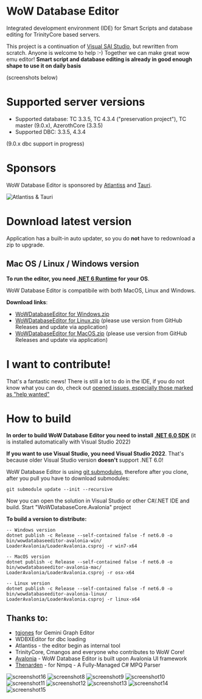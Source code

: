 # WoW Database Editor
Integrated development environment (IDE) for Smart Scripts and database editing for TrinityCore based servers.

This project is a continuation of [Visual SAI Studio](https://github.com/BandyscLegacy/VisualSAIStudio), but rewritten from scratch. Anyone is welcome to help :-) Together we can make great wow emu editor! **Smart script and database editing is already in good enough shape to use it on daily basis** 

(screenshots below)

# Supported server versions

 * Supported database: TC 3.3.5, TC 4.3.4 ("preservation project"), TC master (9.0.x), AzerothCore (3.3.5)
 * Supported DBC: 3.3.5, 4.3.4 
 
 (9.0.x dbc support in progress)

# Sponsors

WoW Database Editor is sponsored by [Atlantiss](https://atlantiss.org/) and [Tauri](https://tauriwow.com/).

![Atlantiss & Tauri](https://i.imgur.com/gj0HPAk.png)

# Download latest version

Application has a built-in auto updater, so you do **not** have to redownload a zip to upgrade.

## Mac OS / Linux / Windows version

**To run the editor, you need [.NET 6 Runtime](https://dotnet.microsoft.com/download/dotnet/6.0) for your OS**.

WoW Database Editor is compatibile with both MacOS, Linux and Windows.

**Download links**: 
 * [WoWDatabaseEditor for Windows.zip](https://ci.appveyor.com/api/projects/BAndysc/wowdatabaseeditor/artifacts/WoWDatabaseEditorWindows.zip?branch=master)
 * [WoWDatabaseEditor for Linux.zip](https://github.com/BAndysc/WoWDatabaseEditor/releases) (please use version from GitHub Releases and update via application)
 * [WoWDatabaseEditor for MacOS.zip](https://github.com/BAndysc/WoWDatabaseEditor/releases) (please use version from GitHub Releases and update via application)

# I want to contribute!
That's a fantastic news! There is still a lot to do in the IDE, if you do not know what you can do, check out [opened issues, especially those marked as "help wanted"](https://github.com/BAndysc/WoWDatabaseEditor/issues?q=is%3Aissue+is%3Aopen+label%3A%22help+wanted%22)

# How to build

**In order to build WoW Database Editor you need to install [.NET 6.0 SDK](https://dotnet.microsoft.com/download/dotnet/6.0)** (it is installed automatically with Visual Studio 2022)

**If you want to use Visual Studio, you need Visual Studio 2022**. That's because older Visual Studio version **doesn't** support .NET 6.0!

WoW Database Editor is using [git submodules](https://git-scm.com/book/en/v2/Git-Tools-Submodules), therefore after you clone, after you pull you have to download submodules:

```
git submodule update --init --recursive
```

Now you can open the solution in Visual Studio or other C#/.NET IDE and build. Start "WoWDatabaseCore.Avalonia" project

**To build a version to distribute:**

```
-- Windows version
dotnet publish -c Release --self-contained false -f net6.0 -o bin/wowdatabaseeditor-avalonia-win/ LoaderAvalonia/LoaderAvalonia.csproj -r win7-x64

-- MacOS version
dotnet publish -c Release --self-contained false -f net6.0 -o bin/wowdatabaseeditor-avalonia-mac/ LoaderAvalonia/LoaderAvalonia.csproj -r osx-x64

-- Linux version
dotnet publish -c Release --self-contained false -f net6.0 -o bin/wowdatabaseeditor-avalonia-linux/ LoaderAvalonia/LoaderAvalonia.csproj -r linux-x64
```


## Thanks to:
 * [tgjones](https://github.com/tgjones/gemini) for Gemini Graph Editor
 * WDBXEditor for dbc loading
 * Atlantiss - the editor begin as internal tool
 * TrinityCore, Cmangos and everyone who contributes to WoW Core!
 * [Avalonia](https://avaloniaui.net/) - WoW Database Editor is built upon Avalonia UI framework
 * [Thenarden](https://github.com/Thenarden/nmpq) - for Nmpq - A Fully-Managed C# MPQ Parser

![screenshot16](https://raw.githubusercontent.com/BAndysc/WoWDatabaseEditor/master/Examples/screenshot16.png)
![screenshot8](https://raw.githubusercontent.com/BAndysc/WoWDatabaseEditor/master/Examples/screenshot8.png)
![screenshot9](https://raw.githubusercontent.com/BAndysc/WoWDatabaseEditor/master/Examples/screenshot9.png)
![screenshot10](https://raw.githubusercontent.com/BAndysc/WoWDatabaseEditor/master/Examples/screenshot10.png)
![screenshot11](https://raw.githubusercontent.com/BAndysc/WoWDatabaseEditor/master/Examples/screenshot11.png)
![screenshot12](https://raw.githubusercontent.com/BAndysc/WoWDatabaseEditor/master/Examples/screenshot12.png)
![screenshot13](https://raw.githubusercontent.com/BAndysc/WoWDatabaseEditor/master/Examples/screenshot13.png)
![screenshot14](https://raw.githubusercontent.com/BAndysc/WoWDatabaseEditor/master/Examples/screenshot14.png)
![screenshot15](https://raw.githubusercontent.com/BAndysc/WoWDatabaseEditor/master/Examples/screenshot15.png)
